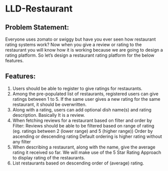 # LLD-Restaurant

## Problem Statement:
Everyone uses zomato or swiggy but have you ever seen how restaurant rating systems work? Now when you give a review or rating to the restaurant you will know how it is working because we are going to design a rating platform. So let’s design a restaurant rating platform for the below features.
## Features:
1. Users should be able to register to give ratings for restaurants.
2. Among the pre-populated list of restaurants, registered users can give ratings between 1 to 5. If the same user gives a new rating for the same restaurant, it should be overwritten.
3. Along with a rating, users can add optional dish name(s) and rating description. Basically It is a review.
4. When fetching reviews for a restaurant based on filter and order by
    Filter: Reviews should be able to be filtered based on range of rating (eg. ratings between 2 (lower range) and 5  (higher range))
    Order by ascending or descending rating
    Default ordering is higher rating without any filter
5. When describing a restaurant, along with the name, give the average rating it received so far. We will make use of the 5 Star Rating Approach to display rating of the restaurants.
6. List restaurants based on descending order of (average) rating.
